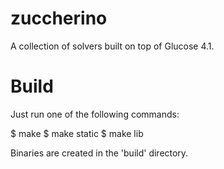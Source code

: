 zuccherino
==========

A collection of solvers built on top of Glucose 4.1.


Build
=====

Just run one of the following commands:

$ make
$ make static
$ make lib


Binaries are created in the 'build' directory.
